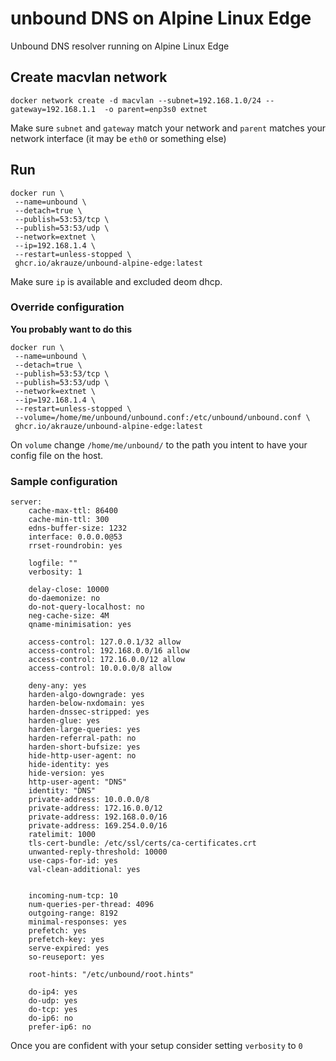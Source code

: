 # unbound DNS on Alpine Linux Edge
Unbound DNS resolver running on Alpine Linux Edge

## Create macvlan network

```
docker network create -d macvlan --subnet=192.168.1.0/24 --gateway=192.168.1.1  -o parent=enp3s0 extnet
```
Make sure ``subnet`` and ``gateway`` match your network and ``parent`` matches your network interface (it may be ``eth0`` or something else)

## Run

```
docker run \
 --name=unbound \
 --detach=true \
 --publish=53:53/tcp \
 --publish=53:53/udp \
 --network=extnet \
 --ip=192.168.1.4 \
 --restart=unless-stopped \
 ghcr.io/akrauze/unbound-alpine-edge:latest
```

Make sure ``ip`` is available and excluded deom dhcp.

### Override configuration

**You probably want to do this**

```
docker run \
 --name=unbound \
 --detach=true \
 --publish=53:53/tcp \
 --publish=53:53/udp \
 --network=extnet \
 --ip=192.168.1.4 \
 --restart=unless-stopped \
 --volume=/home/me/unbound/unbound.conf:/etc/unbound/unbound.conf \
 ghcr.io/akrauze/unbound-alpine-edge:latest
```
On ``volume`` change ``/home/me/unbound/`` to the path you intent to have your config file on the host.

### Sample configuration

```
server:
    cache-max-ttl: 86400
    cache-min-ttl: 300
    edns-buffer-size: 1232
    interface: 0.0.0.0@53
    rrset-roundrobin: yes

    logfile: ""
    verbosity: 1

    delay-close: 10000
    do-daemonize: no
    do-not-query-localhost: no
    neg-cache-size: 4M
    qname-minimisation: yes

    access-control: 127.0.0.1/32 allow
    access-control: 192.168.0.0/16 allow
    access-control: 172.16.0.0/12 allow
    access-control: 10.0.0.0/8 allow

    deny-any: yes
    harden-algo-downgrade: yes
    harden-below-nxdomain: yes
    harden-dnssec-stripped: yes
    harden-glue: yes
    harden-large-queries: yes
    harden-referral-path: no
    harden-short-bufsize: yes
    hide-http-user-agent: no
    hide-identity: yes
    hide-version: yes
    http-user-agent: "DNS"
    identity: "DNS"
    private-address: 10.0.0.0/8
    private-address: 172.16.0.0/12
    private-address: 192.168.0.0/16
    private-address: 169.254.0.0/16
    ratelimit: 1000
    tls-cert-bundle: /etc/ssl/certs/ca-certificates.crt
    unwanted-reply-threshold: 10000
    use-caps-for-id: yes
    val-clean-additional: yes


    incoming-num-tcp: 10
    num-queries-per-thread: 4096
    outgoing-range: 8192
    minimal-responses: yes
    prefetch: yes
    prefetch-key: yes
    serve-expired: yes
    so-reuseport: yes

    root-hints: "/etc/unbound/root.hints"

    do-ip4: yes
    do-udp: yes
    do-tcp: yes
    do-ip6: no
    prefer-ip6: no
```
Once you are confident with your setup consider setting ``verbosity`` to ``0``

